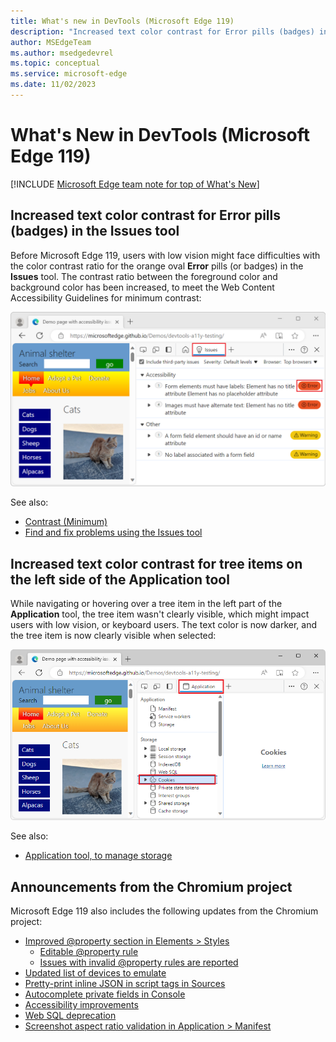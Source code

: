 ```yaml
---
title: What's new in DevTools (Microsoft Edge 119)
description: "Increased text color contrast for Error pills (badges) in the Issues tool. Increased text color contrast for tree items on the left side of the Application tool. And more."
author: MSEdgeTeam
ms.author: msedgedevrel
ms.topic: conceptual
ms.service: microsoft-edge
ms.date: 11/02/2023
---
```

# What's New in DevTools (Microsoft Edge 119)

[!INCLUDE [Microsoft Edge team note for top of What's New](../../includes/edge-whats-new-note.md)]


<!-- ====================================================================== -->
## Increased text color contrast for Error pills (badges) in the Issues tool

Before Microsoft Edge 119, users with low vision might face difficulties with the color contrast ratio for the orange oval **Error** pills (or badges) in the **Issues** tool.  The contrast ratio between the foreground color and background color has been increased, to meet the Web Content Accessibility Guidelines for minimum contrast:

![Updated text color for orange oval error pills (or badges) in the Issues tool](./devtools-119-images/dark-text-color-on-pills.png)

See also:
* [Contrast (Minimum)](https://www.w3.org/WAI/WCAG21/Understanding/contrast-minimum.html)
* [Find and fix problems using the Issues tool](../../../issues/index.md)


<!-- ====================================================================== -->
## Increased text color contrast for tree items on the left side of the Application tool

While navigating or hovering over a tree item in the left part of the **Application** tool, the tree item wasn't clearly visible, which might impact users with low vision, or keyboard users.  The text color is now darker, and the tree item is now clearly visible when selected:

![Updated text color for tree items in the Application tool](./devtools-119-images/visible-tree-item-application-panel.png)

See also:
* [Application tool, to manage storage](../../../storage/application-tool.md)


<!-- ====================================================================== -->
## Announcements from the Chromium project

Microsoft Edge 119 also includes the following updates from the Chromium project:

* [Improved @property section in Elements > Styles](https://developer.chrome.com/blog/new-in-devtools-119#css)
   * [Editable @property rule](https://developer.chrome.com/blog/new-in-devtools-119#edit-property)
   * [Issues with invalid @property rules are reported](https://developer.chrome.com/blog/new-in-devtools-119#property-issues)
* [Updated list of devices to emulate](https://developer.chrome.com/blog/new-in-devtools-119#devices)
* [Pretty-print inline JSON in script tags in Sources](https://developer.chrome.com/blog/new-in-devtools-119#sources)
* [Autocomplete private fields in Console](https://developer.chrome.com/blog/new-in-devtools-119#autocomplete-console)
* [Accessibility improvements](https://developer.chrome.com/blog/new-in-devtools-119#accessibility)
* [Web SQL deprecation](https://developer.chrome.com/blog/new-in-devtools-119#web-sql)
* [Screenshot aspect ratio validation in Application > Manifest](https://developer.chrome.com/blog/new-in-devtools-119#manifest-aspect-ratio)


<!-- ====================================================================== -->
<!-- uncomment if content is copied from developer.chrome.com to this page -->

<!-- > [!NOTE]
> Portions of this page are modifications based on work created and [shared by Google](https://developers.google.com/terms/site-policies) and used according to terms described in the [Creative Commons Attribution 4.0 International License](https://creativecommons.org/licenses/by/4.0).
> The original page for announcements from the Chromium project is [What's New in DevTools (Chrome 119)](https://developer.chrome.com/blog/new-in-devtools-119) and is authored by [Sofia Emelianova](https://developers.google.com/web/resources/contributors) (Senior Technical Writer working on Chrome DevTools at Google). -->


<!-- ====================================================================== -->
<!-- uncomment if content is copied from developer.chrome.com to this page -->

<!-- [![Creative Commons License](../../../../media/cc-logo/88x31.png)](https://creativecommons.org/licenses/by/4.0)
This work is licensed under a [Creative Commons Attribution 4.0 International License](https://creativecommons.org/licenses/by/4.0). -->
